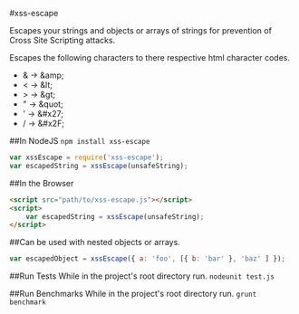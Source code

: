 #xss-escape

Escapes your strings and objects or arrays of strings for prevention of
Cross Site Scripting attacks.

Escapes the following characters to there respective html character codes.

- &amp; -> &amp;amp;
- &lt; -> &amp;lt;
- &gt; -> &amp;gt;
- " -> &amp;quot;
- ' -> &amp;#x27;
- / -> &amp;#x2F;

##In NodeJS
`npm install xss-escape`
```js
var xssEscape = require('xss-escape');
var escapedString = xssEscape(unsafeString);
```

##In the Browser
```html
<script src="path/to/xss-escape.js"></script>
<script>
    var escapedString = xssEscape(unsafeString);
</script>
```

##Can be used with nested objects or arrays.
```js
var escapedObject = xssEscape({ a: 'foo', [{ b: 'bar' }, 'baz' ] });
```

##Run Tests
While in the project's root directory run.
`nodeunit test.js`

##Run Benchmarks
While in the project's root directory run.
`grunt benchmark`
